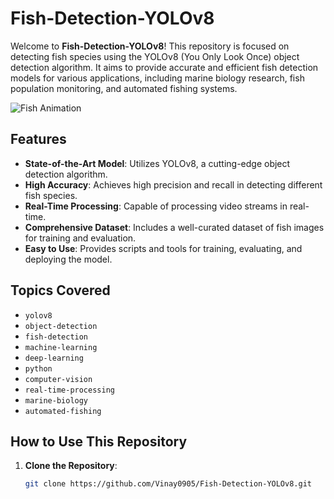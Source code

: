 # Fish-Detection-YOLOv8

Welcome to **Fish-Detection-YOLOv8**! This repository is focused on detecting fish species using the YOLOv8 (You Only Look Once) object detection algorithm. It aims to provide accurate and efficient fish detection models for various applications, including marine biology research, fish population monitoring, and automated fishing systems.

![Fish Animation](https://example.com/path-to-your-fish-animation.gif) <!-- Replace with the actual URL of your GIF -->

## Features
- **State-of-the-Art Model**: Utilizes YOLOv8, a cutting-edge object detection algorithm.
- **High Accuracy**: Achieves high precision and recall in detecting different fish species.
- **Real-Time Processing**: Capable of processing video streams in real-time.
- **Comprehensive Dataset**: Includes a well-curated dataset of fish images for training and evaluation.
- **Easy to Use**: Provides scripts and tools for training, evaluating, and deploying the model.

## Topics Covered
- `yolov8`
- `object-detection`
- `fish-detection`
- `machine-learning`
- `deep-learning`
- `python`
- `computer-vision`
- `real-time-processing`
- `marine-biology`
- `automated-fishing`

## How to Use This Repository
1. **Clone the Repository**: 
   ```bash
   git clone https://github.com/Vinay0905/Fish-Detection-YOLOv8.git
